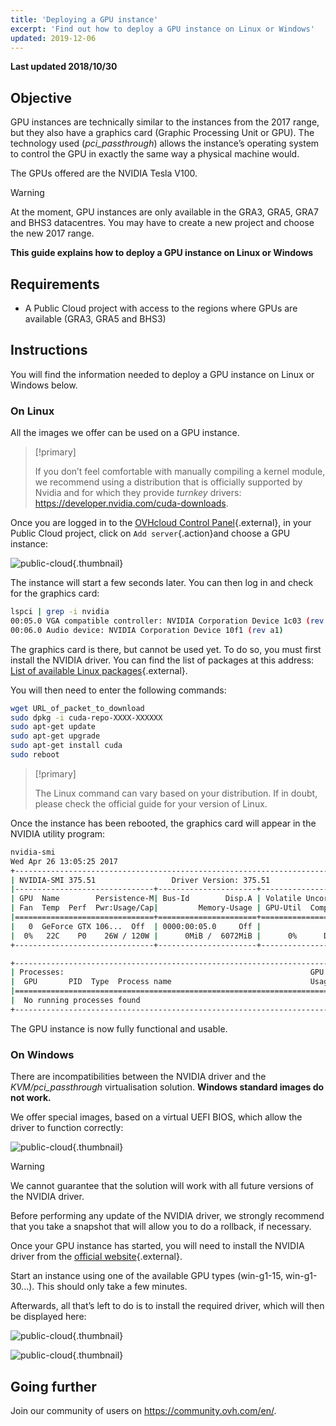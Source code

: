 ```yaml
---
title: 'Deploying a GPU instance'
excerpt: 'Find out how to deploy a GPU instance on Linux or Windows'
updated: 2019-12-06
---
```


**Last updated 2018/10/30**

## Objective

GPU instances are technically similar to the instances from the 2017 range, but they also have a graphics card (Graphic Processing Unit or GPU). The technology used (*pci_passthrough*) allows the instance’s operating system to control the GPU in exactly the same way a physical machine would.

The GPUs offered are the NVIDIA Tesla V100. 

> [!warning]
>
> At the moment, GPU instances are only available in the GRA3, GRA5, GRA7 and BHS3 datacentres. You may have to create a new project and choose the new 2017 range.
>  

**This guide explains how to deploy a GPU instance on Linux or Windows**


## Requirements

- A Public Cloud project with access to the regions where GPUs are available (GRA3, GRA5 and BHS3)

## Instructions

You will find the information needed to deploy a GPU instance on Linux or Windows below.


### On Linux

All the images we offer can be used on a GPU instance.

> [!primary]
>
> If you don’t feel comfortable with manually compiling a kernel module, we recommend using a distribution that is officially supported by Nvidia and for which they provide *turnkey* drivers: <https://developer.nvidia.com/cuda-downloads>.
> 

Once you are logged in to the [OVHcloud Control Panel](https://ca.ovh.com/auth/?action=gotomanager&from=https://www.ovh.com.au/&ovhSubsidiary=au){.external}, in your Public Cloud project, click on `Add server`{.action}and choose a GPU instance:

![public-cloud](images/EN-Flavors_2020.png){.thumbnail}

The instance will start a few seconds later. You can then log in and check for the graphics card: 

```bash
lspci | grep -i nvidia
00:05.0 VGA compatible controller: NVIDIA Corporation Device 1c03 (rev a1)
00:06.0 Audio device: NVIDIA Corporation Device 10f1 (rev a1)
```

The graphics card is there, but cannot be used yet. To do so, you must first install the NVIDIA driver. You can find the list of packages at this address: [List of available Linux packages](http://developer.download.nvidia.com/compute/cuda/repos/){.external}.

You will then need to enter the following commands:

```sh
wget URL_of_packet_to_download
sudo dpkg -i cuda-repo-XXXX-XXXXXX
sudo apt-get update
sudo apt-get upgrade
sudo apt-get install cuda
sudo reboot
```

> [!primary]
>
> The Linux command can vary based on your distribution. If in doubt, please check the official guide for your version of Linux.
> 


Once the instance has been rebooted, the graphics card will appear in the NVIDIA utility program:

```sh
nvidia-smi
Wed Apr 26 13:05:25 2017
+-----------------------------------------------------------------------------+
| NVIDIA-SMI 375.51                 Driver Version: 375.51                    |
|-------------------------------+----------------------+----------------------+
| GPU  Name        Persistence-M| Bus-Id        Disp.A | Volatile Uncorr. ECC |
| Fan  Temp  Perf  Pwr:Usage/Cap|         Memory-Usage | GPU-Util  Compute M. |
|===============================+======================+======================|
|   0  GeForce GTX 106...  Off  | 0000:00:05.0     Off |                  N/A |
|  0%   22C    P0    26W / 120W |      0MiB /  6072MiB |      0%      Default |
+-------------------------------+----------------------+----------------------+

+-----------------------------------------------------------------------------+
| Processes:                                                       GPU Memory |
|  GPU       PID  Type  Process name                               Usage      |
|=============================================================================|
|  No running processes found                                                 |
+-----------------------------------------------------------------------------+
```

The GPU instance is now fully functional and usable.


### On Windows

There are incompatibilities between the NVIDIA driver and the *KVM/pci_passthrough* virtualisation solution. **Windows standard images do not work.**

We offer special images, based on a virtual UEFI BIOS, which allow the driver to function correctly:

![public-cloud](images/EN-WindowsImages_2020.png){.thumbnail}


> [!warning]
>
> We cannot guarantee that the solution will work with all future versions of the NVIDIA driver.
>
> Before performing any update of the NVIDIA driver, we strongly recommend that you take a snapshot that will allow you to do a rollback, if necessary.
>

Once your GPU instance has started, you will need to install the NVIDIA driver from the [official website](https://www.nvidia.com/Download/index.aspx){.external}.

Start an instance using one of the available GPU types (win-g1-15, win-g1-30...). This should only take a few minutes.

Afterwards, all that’s left to do is to install the required driver, which will then be displayed here:


![public-cloud](images/WindowsDriverVersion.png){.thumbnail}

![public-cloud](images/WindowsDeviceManager.png){.thumbnail}


## Going further

Join our community of users on <https://community.ovh.com/en/>.

